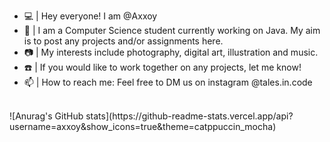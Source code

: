 - 💻 | Hey everyone! I am @Axxoy
- 🌊 | I am a Computer Science student currently working on Java. My aim is to post any projects and/or assignments here.
- 📷 | My interests include photography, digital art, illustration and music.
- ☎️ | If you would like to work together on any projects, let me know!
- 📫 | How to reach me: Feel free to DM us on instagram @tales.in.code

<br>
![Anurag's GitHub stats](https://github-readme-stats.vercel.app/api?username=axxoy&show_icons=true&theme=catppuccin_mocha)

<!---
Axxoy/Axxoy is a ✨ special ✨ repository because its `README.md` (this file) appears on your GitHub profile.
You can click the Preview link to take a look at your changes.
--->
